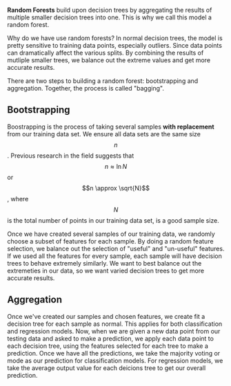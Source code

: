 **Random Forests** build upon decision trees by aggregating the results of multiple smaller decision trees into one. This is why we call this model a random forest.

Why do we have use random forests? In normal decision trees, the model is pretty sensitive to training data points, especially outliers. Since data points can dramatically
affect the various splits. By combining the results of mutliple smaller trees, we balance out the extreme values and get more accurate results.

There are two steps to building a random forest: bootstrapping and aggregation. Together, the process is called "bagging". 

## Bootstrapping

Boostrapping is the process of taking several samples **with replacement** from our training data set. We ensure all data sets are the same size $$n$$. 
Previous research in the field suggests that $$n \approx \ln{N}$$ or $$n \approx \sqrt{N}$$, where $$N$$ is the total number of points in our training data set,
is a good sample size. 

Once we have created several samples of our training data, we randomly choose a subset of features for each sample. By doing a random feature selection, we
balance out the selection of "useful" and "un-useful" features. If we used all the features for every sample, each sample will have decision trees to 
behave extremely similarly. We want to best balance out the extremeties in our data, so we want varied decision trees to get more accurate results.

## Aggregation

Once we've created our samples and chosen features, we create fit a decision tree for each sample as normal. This applies for both classification and regression models.
Now, when we are given a new data point from our testing data and asked to make a prediction, we apply each data point to each decision tree, using the 
features selected for each tree to make a prediction. Once we have all the predictions, we take the majority voting or mode as our prediction for classification models.
For regression models, we take the average output value for each deicions tree to get our overall prediction.
